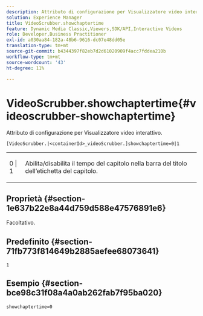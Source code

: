 ```yaml
---
description: Attributo di configurazione per Visualizzatore video interattivo.
solution: Experience Manager
title: VideoScrubber.showchaptertime
feature: Dynamic Media Classic,Viewers,SDK/API,Interactive Videos
role: Developer,Business Practitioner
exl-id: a030aa84-182a-48b6-9616-dc07e48dd05e
translation-type: tm+mt
source-git-commit: b4344397f82eb7d2d61020909f4acc7fddea210b
workflow-type: tm+mt
source-wordcount: '43'
ht-degree: 11%

---
```


# VideoScrubber.showchaptertime{#videoscrubber-showchaptertime}

Attributo di configurazione per Visualizzatore video interattivo.

`[VideoScrubber.|<containerId>_videoScrubber.]showchaptertime=0|1`

<table id="table_441553CD34C94A58A9D7CBF772DEDDB6"> 
 <tbody> 
  <tr> 
   <td colname="col1"> <p> <span class="codeph"> 0 | 1</span> </p> </td> 
   <td colname="col2"> <p> Abilita/disabilita il tempo del capitolo nella barra del titolo dell’etichetta del capitolo. </p> </td> 
  </tr> 
 </tbody> 
</table>

## Proprietà {#section-1e637b22e8a44d759d588e47576891e6}

Facoltativo.

## Predefinito {#section-71fb773f814649b2885aefee68073641}

`1`

## Esempio {#section-bce98c31f08a4a0ab262fab7f95ba020}

```
showchaptertime=0
```
